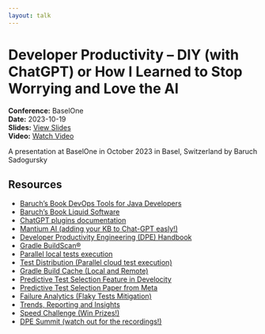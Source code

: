 ```yaml
---
layout: talk
---
```


# Developer Productivity – DIY (with ChatGPT) or How I Learned to Stop Worrying and Love the AI

**Conference:** BaselOne  
**Date:** 2023-10-19  
**Slides:** [View Slides](https://drive.google.com/file/d/14czrxWfajSSh0Na-cSX4jfDxuewzvdOx/view)  
**Video:** [Watch Video](https://www.youtube.com/watch?v=q0v28sUQ888)  

A presentation at BaselOne  in
                    October 2023 in
                    Basel, Switzerland by 
                    Baruch Sadogursky

## Resources

- [Baruch’s Book DevOps Tools for Java Developers](https://amzn.to/3OWsgTP)
- [Baruch’s Book Liquid Software](https://amzn.to/47AoDug)
- [ChatGPT plugins documentation](https://platform.openai.com/docs/plugins/introduction)
- [Mantium AI (adding your KB to Chat-GPT easly!)](https://mantiumai.com/)
- [Developer Productivity Engineering (DPE) Handbook](https://gradle.com/developer-productivity-engineering/handbook/)
- [Gradle BuildScan®](https://scans.gradle.com/)
- [Parallel local tests execution](https://docs.gradle.org/current/userguide/performance.html#parallel_execution)
- [Test Distribution (Parallel cloud test execution)](https://gradle.com/gradle-enterprise-solutions/test-distribution/)
- [Gradle Build Cache (Local and Remote)](https://docs.gradle.org/current/userguide/build_cache.html)
- [Predictive Test Selection Feature in Develocity](https://gradle.com/gradle-enterprise-solutions/predictive-test-selection/)
- [Predictive Test Selection Paper from Meta](https://engineering.fb.com/2018/11/21/developer-tools/predictive-test-selection/)
- [Failure Analytics (Flaky Tests Mitigation)](https://gradle.com/gradle-enterprise-solutions/failure-analytics/)
- [Trends, Reporting and Insights](https://gradle.com/gradle-enterprise-solutions/management-reporting-and-insights/)
- [Speed Challenge (Win Prizes!)](https://gradle.com/gradle-enterprise-solutions/management-reporting-and-insights/)
- [DPE Summit (watch out for the recordings!)](https://dpesummit.com/)

<!-- Source: https://speaking.jbaru.ch/DxtkCb/developer-productivity-diy-with-chatgpt-or-how-i-learned-to-stop-worrying-and-love-the-ai -->
